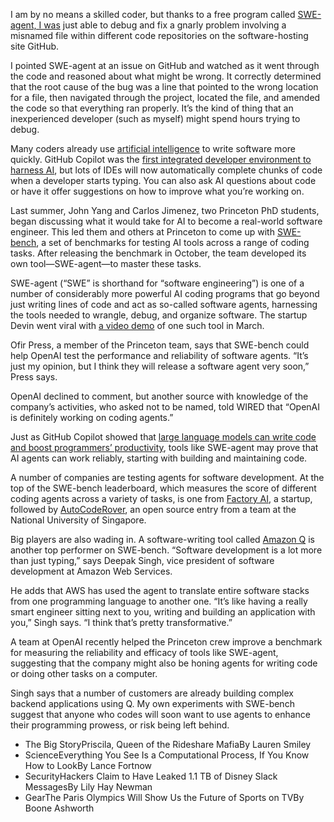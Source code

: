 I am by no means a skilled coder, but thanks to a free program called [SWE-agent, I was](https://github.com/princeton-nlp/SWE-agent) just able to debug and fix a gnarly problem involving a misnamed file within different code repositories on the software-hosting site GitHub.

I pointed SWE-agent at an issue on GitHub and watched as it went through the code and reasoned about what might be wrong. It correctly determined that the root cause of the bug was a line that pointed to the wrong location for a file, then navigated through the project, located the file, and amended the code so that everything ran properly. It’s the kind of thing that an inexperienced developer (such as myself) might spend hours trying to debug.

Many coders already use [artificial intelligence](https://www.wired.com/tag/artificial-intelligence/) to write software more quickly. GitHub Copilot was the [first integrated developer environment to harness AI](https://www.wired.com/story/openai-copilot-autocomplete-for-code/), but lots of IDEs will now automatically complete chunks of code when a developer starts typing. You can also ask AI questions about code or have it offer suggestions on how to improve what you’re working on.

Last summer, John Yang and Carlos Jimenez, two Princeton PhD students, began discussing what it would take for AI to become a real-world software engineer. This led them and others at Princeton to come up with [SWE-bench](https://www.swebench.com/), a set of benchmarks for testing AI tools across a range of coding tasks. After releasing the benchmark in October, the team developed its own tool—SWE-agent—to master these tasks.

SWE-agent (“SWE” is shorthand for “software engineering”) is one of a number of considerably more powerful AI coding programs that go beyond just writing lines of code and act as so-called software agents, harnessing the tools needed to wrangle, debug, and organize software. The startup Devin went viral with [a video demo](https://www.youtube.com/watch?v=fjHtjT7GO1c) of one such tool in March.

Ofir Press, a member of the Princeton team, says that SWE-bench could help OpenAI test the performance and reliability of software agents. “It’s just my opinion, but I think they will release a software agent very soon,” Press says.

OpenAI declined to comment, but another source with knowledge of the company’s activities, who asked not to be named, told WIRED that “OpenAI is definitely working on coding agents.”

Just as GitHub Copilot showed that [large language models can write code and boost programmers’ productivity](https://www.wired.com/story/openai-copilot-autocomplete-for-code/), tools like SWE-agent may prove that AI agents can work reliably, starting with building and maintaining code.

A number of companies are testing agents for software development. At the top of the SWE-bench leaderboard, which measures the score of different coding agents across a variety of tasks, is one from [Factory AI](https://www.factory.ai/), a startup, followed by [AutoCodeRover](https://autocoderover.dev/), an open source entry from a team at the National University of Singapore.

Big players are also wading in. A software-writing tool called [Amazon Q](https://aws.amazon.com/q/) is another top performer on SWE-bench. “Software development is a lot more than just typing,” says Deepak Singh, vice president of software development at Amazon Web Services.

He adds that AWS has used the agent to translate entire software stacks from one programming language to another one. “It’s like having a really smart engineer sitting next to you, writing and building an application with you,” Singh says. “I think that’s pretty transformative.”

A team at OpenAI recently helped the Princeton crew improve a benchmark for measuring the reliability and efficacy of tools like SWE-agent, suggesting that the company might also be honing agents for writing code or doing other tasks on a computer.

Singh says that a number of customers are already building complex backend applications using Q. My own experiments with SWE-bench suggest that anyone who codes will soon want to use agents to enhance their programming prowess, or risk being left behind.

- The Big StoryPriscila, Queen of the Rideshare MafiaBy Lauren Smiley
- ScienceEverything You See Is a Computational Process, If You Know How to LookBy Lance Fortnow
- SecurityHackers Claim to Have Leaked 1.1 TB of Disney Slack MessagesBy Lily Hay Newman
- GearThe Paris Olympics Will Show Us the Future of Sports on TVBy Boone Ashworth